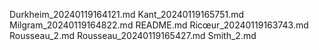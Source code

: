 Durkheim_20240119164121.md
Kant_20240119165751.md
Milgram_20240119164822.md
README.md
Ricœur_20240119163743.md
Rousseau_2.md
Rousseau_20240119165427.md
Smith_2.md
